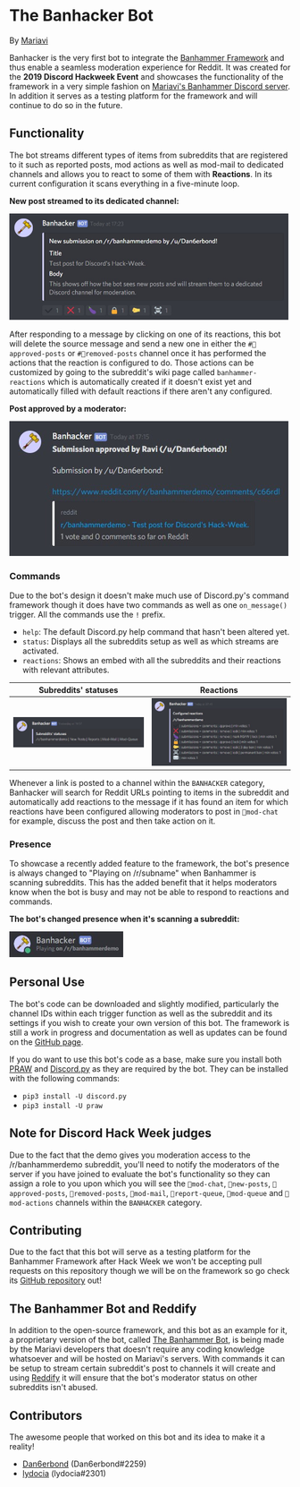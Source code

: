 # The Banhacker Bot
By [Mariavi](https://dan6erbond.github.io/mariavi)

Banhacker is the very first bot to integrate the [Banhammer Framework](https://github.com/Dan6erbond/Banhammer-Framework) and thus enable a seamless moderation experience for Reddit. It was created for the **2019 Discord Hackweek Event** and showcases the functionality of the framework in a very simple fashion on [Mariavi's Banhammer Discord server](https://discordapp.com/invite/9JrGC8f). In addition it serves as a testing platform for the framework and will continue to do so in the future.

## Functionality
The bot streams different types of items from subreddits that are registered to it such as reported posts, mod actions as well as mod-mail to dedicated channels and allows you to react to some of them with **Reactions**. In its current configuration it scans everything in a five-minute loop.

**New post streamed to its dedicated channel:**

<img src="img/new_submission.jpg" width="500">

After responding to a message by clicking on one of its reactions, this bot will delete the source message and send a new one in either the `#🔨approved-posts` or `#🔨removed-posts` channel once it has performed the actions that the reaction is configured to do. Those actions can be customized by going to the subreddit's wiki page called `banhammer-reactions` which is automatically created if it doesn't exist yet and automatically filled with default reactions if there aren't any configured.

**Post approved by a moderator:**

<img src="img/approved_submission.jpg" width="500">

### Commands
Due to the bot's design it doesn't make much use of Discord.py's command framework though it does have two commands as well as one `on_message()` trigger. All the commands use the `!` prefix.

 - `help`: The default Discord.py help command that hasn't been altered yet.
 - `status`: Displays all the subreddits setup as well as which streams are activated.
 - `reactions`: Shows an embed with all the subreddits and their reactions with relevant attributes.
 
Subreddits' statuses           | Reactions
:-----------------------------:|:-------------------------:
![](img/subreddit_status.jpg)  | ![](img/reactions.jpg)
 
Whenever a link is posted to a channel within the `BANHACKER` category, Banhacker will search for Reddit URLs pointing to items in the subreddit and automatically add reactions to the message if it has found an item for which reactions have been configured allowing moderators to post in `🔨mod-chat` for example, discuss the post and then take action on it.

### Presence
To showcase a recently added feature to the framework, the bot's presence is always changed to "Playing on /r/subname" when Banhammer is scanning subreddits. This has the added benefit that it helps moderators know when the bot is busy and may not be able to respond to reactions and commands.

**The bot's changed presence when it's scanning a subreddit:**

<img src="img/changed_presence.jpg">

## Personal Use
The bot's code can be downloaded and slightly modified, particularly the channel IDs within each trigger function as well as the subreddit and its settings if you wish to create your own version of this bot. The framework is still a work in progress and documentation as well as updates can be found on the [GitHub page](https://github.com/Dan6erbond/Banhammer-Framework).

If you do want to use this bot's code as a base, make sure you install both [PRAW](https://praw.readthedocs.io) and [Discord.py](https://discordpy.readthedocs.io) as they are required by the bot. They can be installed with the following commands:
 - `pip3 install -U discord.py`
 - `pip3 install -U praw`

## Note for Discord Hack Week judges
Due to the fact that the demo gives you moderation access to the /r/banhammerdemo subreddit, you'll need to notify the moderators of the server if you have joined to evaluate the bot's functionality so they can assign a role to you upon which you will see the `🔨mod-chat`, `🔨new-posts`, `🔨approved-posts`, `🔨removed-posts`, `🔨mod-mail`, `🔨report-queue`, `🔨mod-queue` and `🔨mod-actions` channels within the `BANHACKER` category.

## Contributing
Due to the fact that this bot will serve as a testing platform for the Banhammer Framework after Hack Week we won't be accepting pull requests on this repository though we will be on the framework so go check its [GitHub repository](https://github.com/Dan6erbond/Banhammer.py) out!

## The Banhammer Bot and Reddify
In addition to the open-source framework, and this bot as an example for it, a proprietary version of the bot, called [The Banhammer Bot](https://dan6erbond.github.io/mariavi/banhammer.html), is being made by the Mariavi developers that doesn't require any coding knowledge whatsoever and will be hosted on Mariavi's servers. With commands it can be setup to stream certain subreddit's post to channels it will create and using [Reddify](https://dan6erbond.github.io/mariavi/reddify.html) it will ensure that the bot's moderator status on other subreddits isn't abused.

## Contributors
The awesome people that worked on this bot and its idea to make it a reality!
 - [Dan6erbond](https://dan6erbond.github.io) (Dan6erbond#2259)
 - [lydocia](https://www.lydocia.com) (lydocia#2301)
